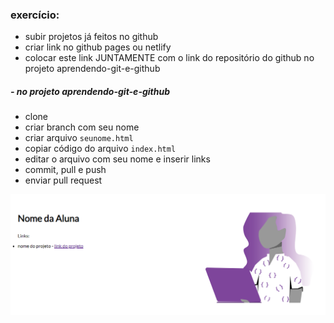 ### exercício:
* subir projetos já feitos no github
* criar link no github pages ou netlify
* colocar este link JUNTAMENTE com o link do repositório do github no projeto aprendendo-git-e-github

##### - no projeto aprendendo-git-e-github
  * clone 
  * criar branch com seu nome
  * criar arquivo `seunome.html`
  * copiar código do arquivo `index.html`
  * editar o arquivo com seu nome e inserir links
  * commit, pull e push
  * enviar pull request

![imagem do arquivo index.html renderizado](./readme-img.png)

